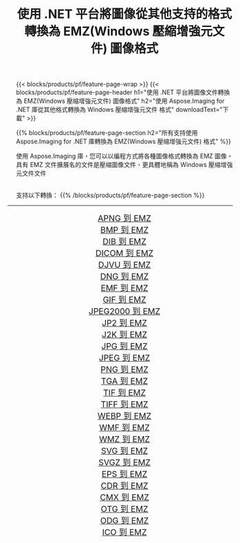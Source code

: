 ﻿---
title: 使用 .NET 平台將圖像從其他支持的格式轉換為 EMZ(Windows 壓縮增強元文件) 圖像格式 
weight: 3920
url: /zh-hant/net/conversion/to/emz/ 
lang: zh-hant
langdirlevel: 2
locales: zh-hans,ja,it,ru,de,es,fr,nl,id,lt,pl,pt,vi,tr,ko,zh-hant,ar,hi,th,sv,cs,uk,he
description: 使用 Aspose.Imaging for .NET 庫可以輕鬆地將其他支持的圖像格式轉換為 EMZ(Windows 壓縮增強元文件)
---

{{< blocks/products/pf/feature-page-wrap >}}
{{< blocks/products/pf/feature-page-header h1="使用 .NET 平台將圖像文件轉換為 EMZ(Windows 壓縮增強元文件) 圖像格式" h2="使用 Aspose.Imaging for .NET 庫從其他格式轉換為 Windows 壓縮增強元文件 格式" downloadText="下載" >}}


{{% blocks/products/pf/feature-page-section  h2="所有支持使用 Aspose.Imaging for .NET 庫轉換為 EMZ(Windows 壓縮增強元文件) 格式" %}}
<p align=justify>使用 Aspose.Imaging 庫，您可以以編程方式將各種圖像格式轉換為 EMZ 圖像。 具有 EMZ 文件擴展名的文件是壓縮圖像文件，更具體地稱為 Windows 壓縮增強元文件文件</p>
<br/>
支持以下轉換：
{{% /blocks/products/pf/feature-page-section %}}
<div class="container-fluid productfamilypage bg-gray">
    <div class="convertypes bg-gray agp-content section">
        <div class="container">
		<hr style="margin-left:-20px;"/>
		<div class="row other-converters" style="gap: 10px;font-size: 19px;text-align:center;">
		    <div class='col-md-2 other-converter remove-lp remove-rp'><a href="/imaging/zh-hant/net/conversion/apng-to-emz/" style="padding:15px;">APNG 到 EMZ</a></div>
<div class='col-md-2 other-converter remove-lp remove-rp'><a href="/imaging/zh-hant/net/conversion/bmp-to-emz/" style="padding:15px;">BMP 到 EMZ</a></div>
<div class='col-md-2 other-converter remove-lp remove-rp'><a href="/imaging/zh-hant/net/conversion/dib-to-emz/" style="padding:15px;">DIB 到 EMZ</a></div>
<div class='col-md-2 other-converter remove-lp remove-rp'><a href="/imaging/zh-hant/net/conversion/dicom-to-emz/" style="padding:15px;">DICOM 到 EMZ</a></div>
<div class='col-md-2 other-converter remove-lp remove-rp'><a href="/imaging/zh-hant/net/conversion/djvu-to-emz/" style="padding:15px;">DJVU 到 EMZ</a></div>
<div class='col-md-2 other-converter remove-lp remove-rp'><a href="/imaging/zh-hant/net/conversion/dng-to-emz/" style="padding:15px;">DNG 到 EMZ</a></div>
<div class='col-md-2 other-converter remove-lp remove-rp'><a href="/imaging/zh-hant/net/conversion/emf-to-emz/" style="padding:15px;">EMF 到 EMZ</a></div>
<div class='col-md-2 other-converter remove-lp remove-rp'><a href="/imaging/zh-hant/net/conversion/gif-to-emz/" style="padding:15px;">GIF 到 EMZ</a></div>
<div class='col-md-2 other-converter remove-lp remove-rp'><a href="/imaging/zh-hant/net/conversion/jpeg2000-to-emz/" style="padding:15px;">JPEG2000 到 EMZ</a></div>
<div class='col-md-2 other-converter remove-lp remove-rp'><a href="/imaging/zh-hant/net/conversion/jp2-to-emz/" style="padding:15px;">JP2 到 EMZ</a></div>
<div class='col-md-2 other-converter remove-lp remove-rp'><a href="/imaging/zh-hant/net/conversion/j2k-to-emz/" style="padding:15px;">J2K 到 EMZ</a></div>
<div class='col-md-2 other-converter remove-lp remove-rp'><a href="/imaging/zh-hant/net/conversion/jpg-to-emz/" style="padding:15px;">JPG 到 EMZ</a></div>
<div class='col-md-2 other-converter remove-lp remove-rp'><a href="/imaging/zh-hant/net/conversion/jpeg-to-emz/" style="padding:15px;">JPEG 到 EMZ</a></div>
<div class='col-md-2 other-converter remove-lp remove-rp'><a href="/imaging/zh-hant/net/conversion/png-to-emz/" style="padding:15px;">PNG 到 EMZ</a></div>
<div class='col-md-2 other-converter remove-lp remove-rp'><a href="/imaging/zh-hant/net/conversion/tga-to-emz/" style="padding:15px;">TGA 到 EMZ</a></div>
<div class='col-md-2 other-converter remove-lp remove-rp'><a href="/imaging/zh-hant/net/conversion/tif-to-emz/" style="padding:15px;">TIF 到 EMZ</a></div>
<div class='col-md-2 other-converter remove-lp remove-rp'><a href="/imaging/zh-hant/net/conversion/tiff-to-emz/" style="padding:15px;">TIFF 到 EMZ</a></div>
<div class='col-md-2 other-converter remove-lp remove-rp'><a href="/imaging/zh-hant/net/conversion/webp-to-emz/" style="padding:15px;">WEBP 到 EMZ</a></div>
<div class='col-md-2 other-converter remove-lp remove-rp'><a href="/imaging/zh-hant/net/conversion/wmf-to-emz/" style="padding:15px;">WMF 到 EMZ</a></div>
<div class='col-md-2 other-converter remove-lp remove-rp'><a href="/imaging/zh-hant/net/conversion/wmz-to-emz/" style="padding:15px;">WMZ 到 EMZ</a></div>
<div class='col-md-2 other-converter remove-lp remove-rp'><a href="/imaging/zh-hant/net/conversion/svg-to-emz/" style="padding:15px;">SVG 到 EMZ</a></div>
<div class='col-md-2 other-converter remove-lp remove-rp'><a href="/imaging/zh-hant/net/conversion/svgz-to-emz/" style="padding:15px;">SVGZ 到 EMZ</a></div>
<div class='col-md-2 other-converter remove-lp remove-rp'><a href="/imaging/zh-hant/net/conversion/eps-to-emz/" style="padding:15px;">EPS 到 EMZ</a></div>
<div class='col-md-2 other-converter remove-lp remove-rp'><a href="/imaging/zh-hant/net/conversion/cdr-to-emz/" style="padding:15px;">CDR 到 EMZ</a></div>
<div class='col-md-2 other-converter remove-lp remove-rp'><a href="/imaging/zh-hant/net/conversion/cmx-to-emz/" style="padding:15px;">CMX 到 EMZ</a></div>
<div class='col-md-2 other-converter remove-lp remove-rp'><a href="/imaging/zh-hant/net/conversion/otg-to-emz/" style="padding:15px;">OTG 到 EMZ</a></div>
<div class='col-md-2 other-converter remove-lp remove-rp'><a href="/imaging/zh-hant/net/conversion/odg-to-emz/" style="padding:15px;">ODG 到 EMZ</a></div>
<div class='col-md-2 other-converter remove-lp remove-rp'><a href="/imaging/zh-hant/net/conversion/ico-to-emz/" style="padding:15px;">ICO 到 EMZ</a></div>
                </div>
        </div>
    </div>
</div>
<br/>

